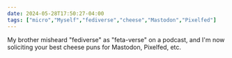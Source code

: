 ```yaml
---
date: 2024-05-28T17:50:27-04:00
tags: ["micro","Myself","fediverse","cheese","Mastodon","Pixelfed"]
---
```

My brother misheard "fediverse" as "feta-verse" on a podcast, and I'm now soliciting your best cheese puns for Mastodon, Pixelfed, etc.